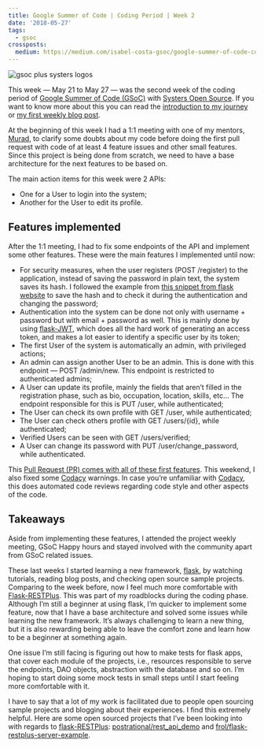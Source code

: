 ```yaml
---
title: Google Summer of Code | Coding Period | Week 2
date: '2018-05-27'
tags:
  - gsoc
crossposts:
  medium: https://medium.com/isabel-costa-gsoc/google-summer-of-code-coding-period-week-2-4019568eabd2
---
```


![gsoc plus systers logos](/images/gsoc-week-2-cover.png)

This week — May 21 to May 27 — was the second week of the coding period of [Google Summer of Code (GSoC)](https://summerofcode.withgoogle.com/) with [Systers Open Source](https://github.com/systers). If you want to know more about this you can read the [introduction to my journey](https://medium.com/isabel-costa-gsoc/intro-to-google-summer-of-code-with-systers-open-source-dbdaa92bd189) or [my first weekly blog post](https://medium.com/isabel-costa-gsoc/coding-period-week-1-e8f878f46ad9).

At the beginning of this week I had a 1:1 meeting with one of my mentors, [Murad](https://github.com/m-murad), to clarify some doubts about my code before doing the first pull request with code of at least 4 feature issues and other small features. Since this project is being done from scratch, we need to have a base architecture for the next features to be based on.

The main action items for this week were 2 APIs:

- One for a User to login into the system;
- Another for the User to edit its profile.

## Features implemented

After the 1:1 meeting, I had to fix some endpoints of the API and implement some other features. These were the main features I implemented until now:

- For security measures, when the user registers (POST /register) to the application, instead of saving the password in plain text, the system saves its hash. I followed the example from [this snippet from flask website](http://flask.pocoo.org/snippets/54/) to save the hash and to check it during the authentication and changing the password;
- Authentication into the system can be done not only with username + password but with email + password as well. This is mainly done by using [flask-JWT](https://pythonhosted.org/Flask-JWT/), which does all the hard work of generating an access token, and makes a lot easier to identify a specific user by its token;
- The first User of the system is automatically an admin, with privileged actions;
- An admin can assign another User to be an admin. This is done with this endpoint — POST /admin/new. This endpoint is restricted to authenticated admins;
- A User can update its profile, mainly the fields that aren’t filled in the registration phase, such as bio, occupation, location, skills, etc… The endpoint responsible for this is PUT /user, while authenticated;
- The User can check its own profile with GET /user, while authenticated;
- The User can check others profile with GET /users/{id}, while authenticated;
- Verified Users can be seen with GET /users/verified;
- A User can change its password with PUT /user/change_password, while authenticated.

This [Pull Request (PR) comes with all of these first features](https://github.com/systers/mentorship-backend/pull/14/).
This weekend, I also fixed some [Codacy](https://www.codacy.com/) warnings. In case you’re unfamiliar with [Codacy](https://www.codacy.com/), this does automated code reviews regarding code style and other aspects of the code.

## Takeaways

Aside from implementing these features, I attended the project weekly meeting, GSoC Happy hours and stayed involved with the community apart from GSoC related issues.

These last weeks I started learning a new framework, [flask](http://flask.pocoo.org/), by watching tutorials, reading blog posts, and checking open source sample projects. Comparing to the week before, now I feel much more comfortable with [Flask-RESTPlus](http://flask-restplus.readthedocs.io). This was part of my roadblocks during the coding phase. Although I’m still a beginner at using flask, I’m quicker to implement some feature, now that I have a base architecture and solved some issues while learning the new framework. It’s always challenging to learn a new thing, but it is also rewarding being able to leave the comfort zone and learn how to be a beginner at something again.

One issue I’m still facing is figuring out how to make tests for flask apps, that cover each module of the projects, i.e., resources responsible to serve the endpoints, DAO objects, abstraction with the database and so on. I’m hoping to start doing some mock tests in small steps until I start feeling more comfortable with it.

I have to say that a lot of my work is facilitated due to people open sourcing sample projects and blogging about their experiences. I find this extremely helpful. Here are some open sourced projects that I’ve been looking into with regards to [flask-RESTPlus](http://flask-restplus.readthedocs.io): [postrational/rest_api_demo](https://github.com/postrational/rest_api_demo) and [frol/flask-restplus-server-example](https://github.com/frol/flask-restplus-server-example).
